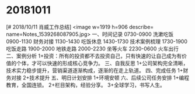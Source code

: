# 20181011

[# 2018/10/11 肖威工作总结]
<image w=1919 h=906 describe= name=Notes_1539268087905.jpg>
一、时间记录
0730-0900 洗漱吃饭
0900-1130 财务对接
1130-1430 吃饭休息
1430-1730 技术案例梳理
1730-1900 吃饭走路
1900-2000 地铁走路
2000-2230 坐等火车
2230-0600 火车出行
二、案例分析
1+投资：所有的投资都不去投资自己，只有快速的让自己成为有价值的个体，才可以快速的形成核心竞争力。
三、自我反思
1+公司架构完全清晰，技术实力稳步提升，营销渠道逐渐构成，逐渐的在走上轨道。
四、完成任务
1+财务对接
2+技术提升
五、明日计划安排
1+环境安顿
六、后续公司任务安排
1+编程教育，全国连锁。
2+栏目架构，经验分享。
3+全球学习，书写人生。
